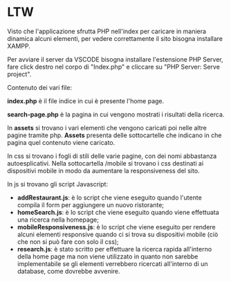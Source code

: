 # LTW
 
Visto che l'applicazione sfrutta PHP nell'index per caricare in maniera dinamica alcuni elementi, per vedere correttamente il sito bisogna installare XAMPP.

Per avviare il server da VSCODE bisogna installare l'estensione PHP Server, fare click destro nel corpo di "Index.php" e cliccare su "PHP Server: Serve project".

Contenuto dei vari file:

**index.php** è il file indice in cui è presente l'home page.

**search-page.php** è la pagina in cui vengono mostrati i risultati della ricerca. 

In **assets** si trovano i vari elementi che vengono caricati poi nelle altre pagine tramite php. **Assets** presenta delle sottocartelle che indicano in che pagina quel contenuto viene caricato.

In css si trovano i fogli di stili delle varie pagine, con dei nomi abbastanza autoesplicativi. Nella sottocartella /mobile si trovano i css destinati ai dispositivi mobile in modo da aumentare la responsiveness del sito.

In js si trovano gli script Javascript:
 - **addRestaurant.js**: è lo script che viene eseguito quando l'utente compila il form per aggiungere un nuovo ristorante;
 - **homeSearch.js**: è lo script che viene eseguito quando viene effettuata una ricerca nella homepage;
 - **mobileResponsiveness.js**: è lo script che viene eseguito per rendere alcuni elementi responsive quando ci si trova su dispositivi mobile (ciò che non si può fare con solo il css);
 - **research.js**: è stato scritto per effettuare la ricerca rapida all'interno della home page ma non viene utilizzato in quanto non sarebbe implementabile se gli elementi verrebbero ricercati all'interno di un database, come dovrebbe avvenire.
